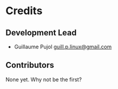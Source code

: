 # Credits

## Development Lead

* Guillaume Pujol <guill.p.linux@gmail.com>

## Contributors

None yet. Why not be the first?
